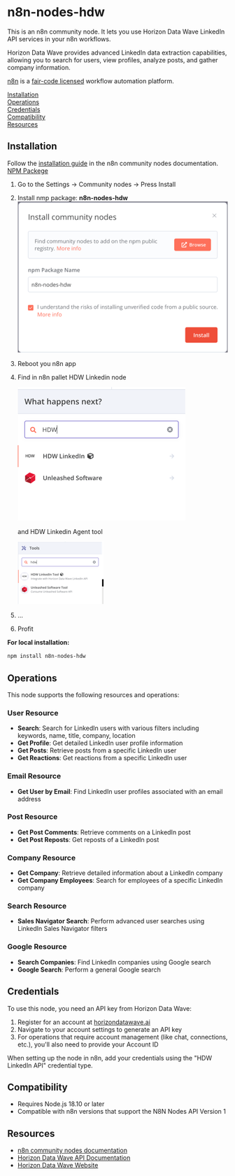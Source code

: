 # n8n-nodes-hdw

This is an n8n community node. It lets you use Horizon Data Wave LinkedIn API services in your n8n workflows.

Horizon Data Wave provides advanced LinkedIn data extraction capabilities, allowing you to search for users, view profiles, analyze posts, and gather company information.

[n8n](https://n8n.io/) is a [fair-code licensed](https://docs.n8n.io/reference/license/) workflow automation platform.

[Installation](#installation)  
[Operations](#operations)  
[Credentials](#credentials)  
[Compatibility](#compatibility)  
[Resources](#resources)  

## Installation

Follow the [installation guide](https://docs.n8n.io/integrations/community-nodes/installation/) in the n8n community nodes documentation.
[NPM Packege](https://www.npmjs.com/package/n8n-nodes-hdw)
1. Go to the Settings -> Community nodes -> Press Install
2. Install nmp package: **n8n-nodes-hdw**
![img.png](img/img.png)
3. Reboot you n8n app
4. Find in n8n pallet HDW Linkedin node

	![img_1.png](img/img_1.png)

	and HDW Linkedin Agent tool

	![img_2.png](img/img_2.png)
5. ...
6. Profit 

**For local installation:**

```bash
npm install n8n-nodes-hdw
```

## Operations

This node supports the following resources and operations:

### User Resource
- **Search**: Search for LinkedIn users with various filters including keywords, name, title, company, location
- **Get Profile**: Get detailed LinkedIn user profile information
- **Get Posts**: Retrieve posts from a specific LinkedIn user
- **Get Reactions**: Get reactions from a specific LinkedIn user

### Email Resource
- **Get User by Email**: Find LinkedIn user profiles associated with an email address

### Post Resource
- **Get Post Comments**: Retrieve comments on a LinkedIn post
- **Get Post Reposts**: Get reposts of a LinkedIn post

### Company Resource
- **Get Company**: Retrieve detailed information about a LinkedIn company
- **Get Company Employees**: Search for employees of a specific LinkedIn company

### Search Resource
- **Sales Navigator Search**: Perform advanced user searches using LinkedIn Sales Navigator filters

### Google Resource
- **Search Companies**: Find LinkedIn companies using Google search
- **Google Search**: Perform a general Google search

## Credentials

To use this node, you need an API key from Horizon Data Wave:

1. Register for an account at [horizondatawave.ai](https://app.horizondatawave.ai/)
2. Navigate to your account settings to generate an API key
3. For operations that require account management (like chat, connections, etc.), you'll also need to provide your Account ID

When setting up the node in n8n, add your credentials using the "HDW LinkedIn API" credential type.

## Compatibility

- Requires Node.js 18.10 or later
- Compatible with n8n versions that support the N8N Nodes API Version 1

## Resources

* [n8n community nodes documentation](https://docs.n8n.io/integrations/community-nodes/)
* [Horizon Data Wave API Documentation](https://horizondatawave.ai/redoc)
* [Horizon Data Wave Website](https://horizondatawave.ai)
